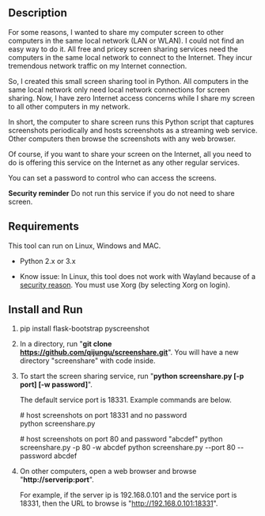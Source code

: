 ## Description

For some reasons, I wanted to share my computer screen to other computers in the same local network (LAN or WLAN). I could not find an easy way to do it. All free and pricey screen sharing services need the computers in the same local network to connect to the Internet. They incur tremendous network traffic on my Internet connection.

So, I created this small screen sharing tool in Python. All computers in the same local network only need local network connections for screen sharing. Now, I have zero Internet access concerns while I share my screen to all other computers in my network.

In short, the computer to share screen runs this Python script that captures screenshots periodically and hosts screenshots as a streaming web service. Other computers then browse the screenshots with any web browser.

Of course, if you want to share your screen on the Internet, all you need to do is offering this service on the Internet as any other regular services.

You can set a password to control who can access the screens.

**Security reminder** Do not run this service if you do not need to share screen.

## Requirements

This tool can run on Linux, Windows and MAC.

+ Python 2.x or 3.x

+ Know issue: In Linux, this tool does not work with Wayland because of a <a href="https://fedoraproject.org/wiki/How_to_debug_Wayland_problems#Screen_capture_is_not_available_with_usual_apps">security reason</a>. You must use Xorg (by selecting Xorg on login).

## Install and Run

1. pip install flask-bootstrap pyscreenshot

2. In a directory, run "**git clone https://github.com/qijungu/screenshare.git**". You will have a new directory "screenshare" with code inside.

3. To start the screen sharing service, run "**python screenshare.py [-p port] [-w password]**".

	The default service port is 18331. Example commands are below.

	\# host screenshots on port 18331 and no password  
	python screenshare.py

	\# host screenshots on port 80 and password "abcdef"
	python screenshare.py -p 80 -w abcdef
	python screenshare.py --port 80 --password abcdef

4. On other computers, open a web browser and browse "**http://serverip:port**".

	For example, if the server ip is 192.168.0.101 and the service port is 18331, then the URL to browse is "http://192.168.0.101:18331".

